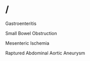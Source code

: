 # /

Gastroenteritis

Small Bowel Obstruction

Mesenteric Ischemia

Raptured Abdominal Aortic Aneurysm
